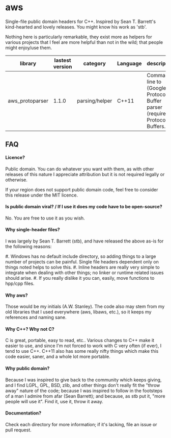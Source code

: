 aws
===


Single-file public domain headers for C++.  Inspired by Sean T. Barrett's kind-hearted and lovely releases.  You might know his work as 'stb'.

Nothing here is particularly remarkable, they exist more as helpers for various projects that I feel are more helpful than not in the wild; that people might enjoy/use them.


library         | lastest version | category       | Language   | description
----------------|-----------------|----------------|------------|----------------------------------------------------------------------------------
aws_protoparser | 1.1.0           | parsing/helper | C++11      | Command-line to (Google) Protocol Buffer parser (requires Protocol Buffers.)




FAQ
---

#### Licence?

Public domain.  You can do whatever you want with them, as with other releases of this nature I appreciate attribution but it is not required legally or otherwise.

If your region does not support public domain code, feel free to consider this release under the MIT licence.


#### Is public domain viral? / If I use it does my code have to be open-source?

No.  You are free to use it as you wish.


#### Why single-header files?

I was largely by Sean T. Barrett (stb), and have released the above as-is for the following reasons:

#. Windows has no default include directory, so adding things to a large number of projects can be painful.  Single file headers dependent only on things noted helps to solve this.
#. Inline headers are really very simple to integrate when dealing with other things; no linker or runtime related issues should arise.
#. If you really dislike it you can, easily, move functions to hpp/cpp files.


#### Why aws?

Those would be my initials (A.W. Stanley).  The code also may stem from my old libraries that I used everywhere (aws, libaws, etc.), so it keeps my references and naming sane.


#### Why C++? Why not C?

C is great, portable, easy to read, etc..  Various changes to C++ make it easier to use, and since I'm not forced to work with C very often (if ever), I tend to use C++.  C++11 also has some really nifty things which make this code easier, saner, and a whole lot more portable.


#### Why public domain?

Because I was inspired to give back to the community which keeps giving, and I find LGPL, GPL, BSD, zlib, and other things don't really fit the "throw away" nature of the code; because I was inspired to follow in the footsteps of a man I admire from afar (Sean Barrett); and because, as stb put it, "more people will use it".  Find it, use it, throw it away.


#### Documentation?

Check each directory for more information; if it's lacking, file an issue or pull request.